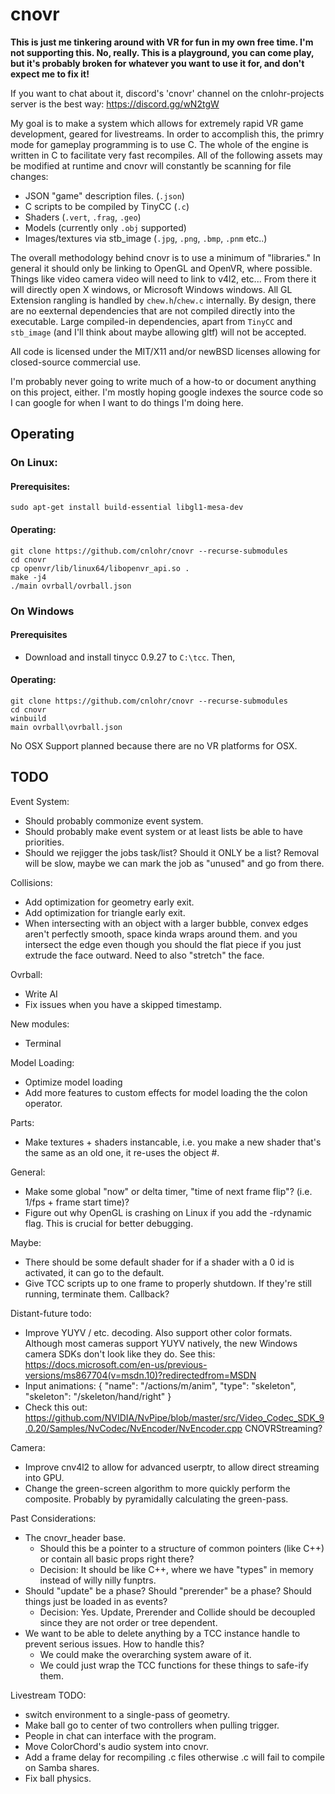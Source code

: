 # cnovr

**This is just me tinkering around with VR for fun in my own free time.  I'm not supporting this.  No, really.  This is a playground, you can come play, but it's probably broken for whatever you want to use it for, and don't expect me to fix it!**

If you want to chat about it, discord's 'cnovr' channel on the cnlohr-projects server is the best way: https://discord.gg/wN2tgW

My goal is to make a system which allows for extremely rapid VR game development, geared for livestreams.  In order to accomplish this, the primry mode for gameplay programming is to use C.  The whole of the engine is written in C to facilitate very fast recompiles.  All of the following assets may be modified at runtime and cnovr will constantly be scanning for file changes:
 * JSON "game" description files. (`.json`)
 * C scripts to be compiled by TinyCC (`.c`)
 * Shaders (`.vert`, `.frag`, `.geo`)
 * Models (currently only `.obj` supported)
 * Images/textures via stb_image (`.jpg`, `.png`, `.bmp`, `.pnm` etc..)

The overall methodology behind cnovr is to use a minimum of "libraries."  In general it should only be linking to OpenGL and OpenVR, where possible.  Things like video camera video will need to link to v4l2, etc...  From there it will directly open X windows, or Microsoft Windows windows.  All GL Extension rangling is handled by `chew.h`/`chew.c` internally.  By design, there are no eexternal dependencies that are not compiled directly into the executable.  Large compiled-in dependencies, apart from `TinyCC` and `stb_image` (and I'll think about maybe allowing gltf) will not be accepted.

All code is licensed under the MIT/X11 and/or newBSD licenses allowing for closed-source commercial use.

I'm probably never going to write much of a how-to or document anything on this project, either.  I'm mostly hoping google indexes the source code so I can google for when I want to do things I'm doing here.

## Operating

### On Linux:
#### Prerequisites:

```
sudo apt-get install build-essential libgl1-mesa-dev
```

#### Operating:
```
git clone https://github.com/cnlohr/cnovr --recurse-submodules
cd cnovr
cp openvr/lib/linux64/libopenvr_api.so .
make -j4
./main ovrball/ovrball.json
```

### On Windows

#### Prerequisites

* Download and install tinycc 0.9.27 to `C:\tcc`.  Then,

#### Operating:
```
git clone https://github.com/cnlohr/cnovr --recurse-submodules
cd cnovr
winbuild
main ovrball\ovrball.json
```


No OSX Support planned because there are no VR platforms for OSX. 


## TODO

Event System:
 * Should probably commonize event system.
 * Should probably make event system or at least lists be able to have priorities.
 * Should we rejigger the jobs task/list?  Should it ONLY be a list?  Removal will be slow, maybe we can mark the job as "unused" and go from there.

Collisions:
 * Add optimization for geometry early exit.
 * Add optimization for triangle early exit.
 * When intersecting with an object with a larger bubble, convex edges aren't perfectly smooth, space kinda wraps around them. and you intersect the edge even though you should the flat piece if you just extrude the face outward.  Need to also "stretch" the face.

Ovrball:
 * Write AI
 * Fix issues when you have a skipped timestamp.

New modules:
 * Terminal

Model Loading:
 * Optimize model loading
 * Add more features to custom effects for model loading the the colon operator.

Parts:
 * Make textures + shaders instancable, i.e. you make a new shader that's the same as an old one, it re-uses the object #.

General:
 * Make some global "now" or delta timer, "time of next frame flip"?  (i.e. 1/fps + frame start time)?
 * Figure out why OpenGL is crashing on Linux if you add the -rdynamic flag.  This is crucial for better debugging.

Maybe:
 * There should be some default shader for if a shader with a 0 id is activated, it can go to the default.
 * Give TCC scripts up to one frame to properly shutdown.  If they're still running, terminate them.  Callback?

Distant-future todo:
 * Improve YUYV / etc. decoding.  Also support other color formats.  Although most cameras support YUYV natively, the new Windows camera SDKs don't look like they do.  See this: https://docs.microsoft.com/en-us/previous-versions/ms867704(v=msdn.10)?redirectedfrom=MSDN
 * Input animations: { "name": "/actions/m/anim", "type": "skeleton", "skeleton": "/skeleton/hand/right" }
 * Check this out: https://github.com/NVIDIA/NvPipe/blob/master/src/Video_Codec_SDK_9.0.20/Samples/NvCodec/NvEncoder/NvEncoder.cpp  CNOVRStreaming?

Camera:
 * Improve cnv4l2 to allow for advanced userptr, to allow direct streaming into GPU.
 * Change the green-screen algorithm to more quickly perform the composite.  Probably by pyramidally calculating the green-pass.

Past Considerations:
 * The cnovr_header base.
   * Should this be a pointer to a structure of common pointers (like C++) or contain all basic props right there?
   * Decision: It should be like C++, where we have "types" in memory instead of willy nilly funptrs.
 * Should "update" be a phase?  Should "prerender" be a phase?  Should things just be loaded in as events?
   * Decision: Yes.  Update, Prerender and Collide should be decoupled since they are not order or tree dependent.
 * We want to be able to delete anything by a TCC instance handle to prevent serious issues.  How to handle this?
   * We could make the overarching system aware of it.
   * We could just wrap the TCC functions for these things to safe-ify them.

Livestream TODO:
 * switch environment to a single-pass of geometry.
 * Make ball go to center of two controllers when pulling trigger.
 * People in chat can interface with the program.
 * Move ColorChord's audio system into cnovr.
 * Add a frame delay for recompiling .c files otherwise .c will fail to compile on Samba shares.
 * Fix ball physics.

